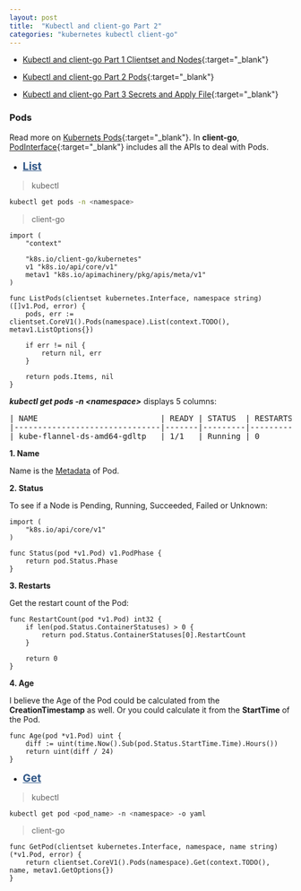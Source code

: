 ```yaml
---
layout: post
title:  "Kubectl and client-go Part 2"
categories: "kubernetes kubectl client-go"
---
```


- [Kubectl and client-go Part 1 Clientset and Nodes](http://yuezhizizhang.github.io/kubernetes/kubectl/client-go/2020/05/13/kubectl-client-go-part-1.html){:target="_blank"}

- [Kubectl and client-go Part 2 Pods](http://yuezhizizhang.github.io/kubernetes/kubectl/client-go/2020/05/13/kubectl-client-go-part-2.html){:target="_blank"}

- [Kubectl and client-go Part 3 Secrets and Apply File](http://yuezhizizhang.github.io/kubernetes/kubectl/client-go/2020/05/13/kubectl-client-go-part-3.html){:target="_blank"}

### Pods

Read more on [Kubernets Pods](https://kubernetes.io/docs/concepts/workloads/pods/pod/){:target="_blank"}. In **client-go**, [PodInterface](https://github.com/kubernetes/client-go/blob/master/kubernetes/typed/core/v1/pod.go){:target="_blank"} includes all the APIs to deal with Pods.

- **<span style="text-decoration: underline; color: #2f5687; font-size: 1.2rem;">List</span>**

> kubectl

```bash
kubectl get pods -n <namespace>
```

> client-go

```golang
import (
    "context"

    "k8s.io/client-go/kubernetes"
    v1 "k8s.io/api/core/v1"
    metav1 "k8s.io/apimachinery/pkg/apis/meta/v1"
)

func ListPods(clientset kubernetes.Interface, namespace string) ([]v1.Pod, error) {
    pods, err := clientset.CoreV1().Pods(namespace).List(context.TODO(), metav1.ListOptions{})

    if err != nil {
        return nil, err
    }

    return pods.Items, nil
}
```

***kubectl get pods -n &lt;namespace&gt;*** displays 5 columns:

<pre>
| NAME                          | READY | STATUS  | RESTARTS | AGE |
|-------------------------------|-------|---------|----------|-----|
| kube-flannel-ds-amd64-gdltp   | 1/1   | Running | 0        | 14d |
</pre>

**1. Name**

Name is the [Metadata](https://github.com/kubernetes/community/blob/master/contributors/devel/sig-architecture/api-conventions.md#metadata) of Pod.

**2. Status**

To see if a Node is Pending, Running, Succeeded, Failed or Unknown:

```golang
import (
    "k8s.io/api/core/v1"
)

func Status(pod *v1.Pod) v1.PodPhase {
    return pod.Status.Phase
}
```

**3. Restarts**

Get the restart count of the Pod:

```golang
func RestartCount(pod *v1.Pod) int32 {
    if len(pod.Status.ContainerStatuses) > 0 {
        return pod.Status.ContainerStatuses[0].RestartCount
    }
	
    return 0
}
```

**4. Age**

I believe the Age of the Pod could be calculated from the **CreationTimestamp** as well. Or you could calculate it from the **StartTime** of the Pod.

```golang
func Age(pod *v1.Pod) uint {
    diff := uint(time.Now().Sub(pod.Status.StartTime.Time).Hours())
    return uint(diff / 24)
}
```

- **<span style="text-decoration: underline; color: #2f5687; font-size: 1.2rem;">Get</span>**

> kubectl

```bash
kubectl get pod <pod_name> -n <namespace> -o yaml
```

> client-go

```golang
func GetPod(clientset kubernetes.Interface, namespace, name string) (*v1.Pod, error) {
    return clientset.CoreV1().Pods(namespace).Get(context.TODO(), name, metav1.GetOptions{})
}
```